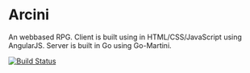 Arcini
======

An webbased RPG. Client is built using in HTML/CSS/JavaScript using AngularJS. Server is built in Go using Go-Martini.

[![Build Status](https://travis-ci.org/icecr0wn/Arcini.svg?branch=master)](https://travis-ci.org/icecr0wn/Arcini)
